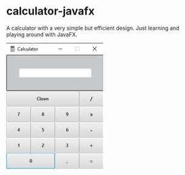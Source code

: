 # calculator-javafx

A calculator with a very simple but efficient design. Just learning and playing around with JavaFX.

<img src="img/calculator.jpg">
